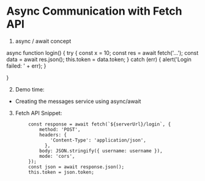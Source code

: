# Async Communication with Fetch API

1. async / await concept


async function login() {
  try {
    const x = 10;
    const res = await fetch('...');
    const data = await res.json();
    this.token = data.token;
  } catch (err) {
    alert('Login failed: ' + err);
  }

}

2. Demo time:
  - Creating the messages service using async/await


3. Fetch API Snippet:

```
        const response = await fetch(`${serverUrl}/login`, {
            method: 'POST',
            headers: {
                'Content-Type': 'application/json',
              },
            body: JSON.stringify({ username: username }),
            mode: 'cors',
        });
        const json = await response.json();
        this.token = json.token;
```